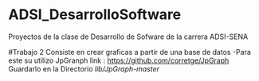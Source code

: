 # ADSI_DesarrolloSoftware
Proyectos de la clase de Desarrollo de Sofware de la carrera ADSI-SENA

#Trabajo 2
Consiste en crear graficas a partir de una base de datos
-Para este su utilizo JpGranph 
link : https://github.com/corretge/JpGraph
Guardarlo en la Directorio _lib/JpGraph-master_
